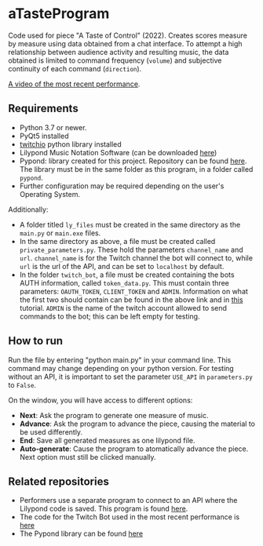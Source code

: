 # aTasteProgram
Code used for piece "A Taste of Control" (2022). Creates scores measure by measure using data obtained from a chat interface. To attempt a high relationship between 
audience activity and resulting music, the data obtained is limited to command frequency (``volume``) and subjective continuity of each command (`direction`).

[A video of the most recent performance](https://youtu.be/fK940uFdq6A).

## Requirements
* Python 3.7 or newer.
* PyQt5 installed
* [twitchio](https://twitchio.dev/en/latest/) python library installed
* Lilypond Music Notation Software (can be downloaded [here](https://lilypond.org/doc/v2.23/Documentation/web/download))
* Pypond: library created for this project. Repository can be found [here](https://github.com/tqmbanados/pypond). The library must be in the same folder as this program, in a folder called `pypond`. 
* Further configuration may be required depending on the user's Operating System.

Additionally:
* A folder titled `ly_files` must be created in the same directory as the `main.py` or `main.exe` files.
* In the same directory as above, a file must be created called `private_parameters.py`. These hold the parameters `channel_name` and `url`. `channel_name` is for the Twitch channel the bot will connect to, while `url` is the url of the API, and can be set to `localhost` by default. 
* In the folder `twitch_bot`, a file must be created containing the bots AUTH information, called `token_data.py`. This must contain three parameters: `OAUTH_TOKEN`, `CLIENT_TOKEN` and `ADMIN`. Information on what the first two should contain can be found in the above link and in [this](https://dev.to/ninjabunny9000/let-s-make-a-twitch-bot-with-python-2nd8) tutorial. `ADMIN` is the name of the twitch account allowed to send commands to the bot; this can be left empty for testing. 


## How to run

Run the file by entering "python main.py" in your command line. This command may change depending on your python version. 
For testing without an API, it is important to set the parameter `USE_API` in `parameters.py` to `False`.

On the window, you will have access to different options:
 * **Next**: Ask the program to generate one measure of music.
 * **Advance**: Ask the program to advance the piece, causing the material to be used differently.
 * **End**: Save all generated measures as one lilypond file.
 * **Auto-generate**: Cause the program to atomatically advance the piece. Next option must still be clicked manually. 

## Related repositories

* Performers use a separate program to connect to an API where the Lilypond code is saved. This program is found [here](https://github.com/tqmbanados/PuppetInterface).
* The code for the Twitch Bot used in the most recent performance is [here](https://github.com/tqmbanados/aTwitchProgram)
* The Pypond library can be found [here](https://github.com/tqmbanados/pypond)

